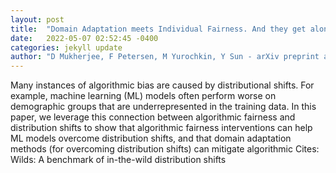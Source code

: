 ```yaml
---
layout: post
title:  "Domain Adaptation meets Individual Fairness. And they get along"
date:   2022-05-07 02:52:45 -0400
categories: jekyll update
author: "D Mukherjee, F Petersen, M Yurochkin, Y Sun - arXiv preprint arXiv:2205.00504, 2022"
---
```

Many instances of algorithmic bias are caused by distributional shifts. For example, machine learning (ML) models often perform worse on demographic groups that are underrepresented in the training data. In this paper, we leverage this connection between algorithmic fairness and distribution shifts to show that algorithmic fairness interventions can help ML models overcome distribution shifts, and that domain adaptation methods (for overcoming distribution shifts) can mitigate algorithmic Cites: Wilds: A benchmark of in-the-wild distribution shifts